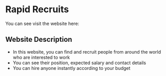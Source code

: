 # Rapid Recruits

You can see visit the website here: 

## Website Description
* In this website, you can find and recruit people from around the world who are interested to work 
* You can see their position, expected salary and contact details
* You can hire anyone instantly according to your budget 